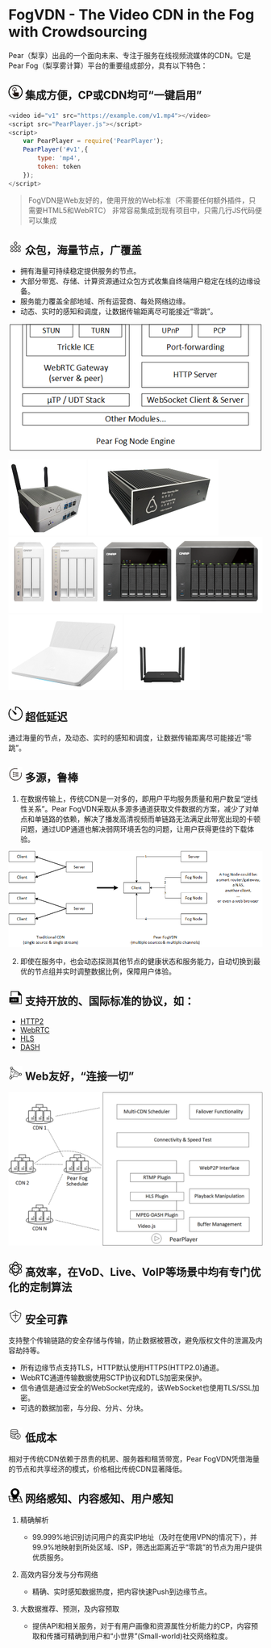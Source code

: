 # FogVDN - The Video CDN in the Fog with Crowdsourcing

  Pear（梨享）出品的一个面向未来、专注于服务在线视频流媒体的CDN。它是Pear Fog（梨享雾计算）平台的重要组成部分，具有以下特色：

## <img src="fig/icon/一键接入.png" width="28"> 集成方便，CP或CDN均可“一键启用”

``` js
<video id="v1" src="https://example.com/v1.mp4"></video>
<script src="PearPlayer.js"></script>
<script>
    var PearPlayer = require('PearPlayer');
    PearPlayer('#v1',{
        type: 'mp4',
        token: token
    });
</script>
```

> FogVDN是Web友好的，使用开放的Web标准（不需要任何额外插件，只需要HTML5和WebRTC）
> 非常容易集成到现有项目中，只需几行JS代码便可以集成

## <img src="fig/icon/海量规模.png" width="28"> 众包，海量节点，广覆盖

   - 拥有海量可持续稳定提供服务的节点。
   - 大部分带宽、存储、计算资源通过众包方式收集自终端用户稳定在线的边缘设备。
   - 服务能力覆盖全部地域、所有运营商、每处网络边缘。
   - 动态、实时的感知和调度，让数据传输距离尽可能接近“零跳”。

![节点架构](fig/pear-fog-node-engine.png)

<img src="fig/devices/PearSharingBox1.jpg" height="150"> <img src="fig/devices/PearSharingBox2.png" height="150"> <img src="fig/devices/QNAP.png" height="150"> <img src="fig/devices/newifi2.png" height="150"> <img src="fig/devices/newifi3.png" height="150">

## <img src="fig/icon/延迟.png" width="28"> 超低延迟

通过海量的节点，及动态、实时的感知和调度，让数据传输距离尽可能接近“零跳”。

## <img src="fig/icon/多通道.png" width="28"> 多源，鲁棒

   1. 在数据传输上，传统CDN是一对多的，即用户平均服务质量和用户数呈“逆线性关系”。Pear FogVDN采取从多源多通道获取文件数据的方案，减少了对单点和单链路的依赖，解决了播发高清视频而单链路无法满足此带宽出现的卡顿问题，通过UDP通道也解决弱网环境丢包的问题，让用户获得更佳的下载体验。

  ![multisources](fig/fogvdn_multisources.png)
  
   2. 即使在服务中，也会动态探测其他节点的健康状态和服务能力，自动切换到最优的节点组并实时调整数据比例，保障用户体验。

## <img src="fig/icon/iso.png" width="28"> 支持开放的、国际标准的协议，如：

   + [HTTP2](https://en.wikipedia.org/wiki/HTTP/2)
   + [WebRTC](https://webrtc.org/)
   + [HLS](https://developer.apple.com/streaming/)
   + [DASH](http://mpeg.chiariglione.org/standards/mpeg-dash)
  
## <img src="fig/icon/连接一切.png" width="28"> Web友好，“连接一切”

![播放器](fig/PearPlayer.png)

## <img src="fig/icon/智能算法.png" width="28"> 高效率，在VoD、Live、VoIP等场景中均有专门优化的定制算法

## <img src="fig/icon/安全.png" width="28"> 安全可靠

   支持整个传输链路的安全存储与传输，防止数据被篡改，避免版权文件的泄漏及内容劫持等。
   
   * 所有边缘节点支持TLS，HTTP默认使用HTTPS(HTTP2.0)通道。
   * WebRTC通道传输数据使用SCTP协议和DTLS加密来保护。
   * 信令通信是通过安全的WebSocket完成的，该WebSocket也使用TLS/SSL加密。
   * 可选的数据加密，与分段、分片、分块。

## <img src="fig/icon/降低成本.png" width="28"> 低成本

   相对于传统CDN依赖于昂贵的机房、服务器和租赁带宽，Pear FogVDN凭借海量的节点和共享经济的模式，价格相比传统CDN显著降低。

## <img src="fig/icon/地域统计.png" width="28"> 网络感知、内容感知、用户感知

   1. 精确解析
   
      * 99.999%地识别访问用户的真实IP地址（及时在使用VPN的情况下），并99.9%地映射到所处区域、ISP，筛选出距离近乎“零跳”的节点为用户提供优质服务。

   2. 高效内容分发与分布网络
   
      * 精确、实时感知数据热度，把内容快速Push到边缘节点。

   3. 大数据推荐、预测，及内容预取
   
      * 提供API和相关服务，对于有用户画像和资源属性分析能力的CP，内容预取和传播可精确到用户和“小世界”(Small-world)社交网络粒度。
